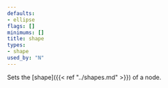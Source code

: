 ```yaml
---
defaults:
- ellipse
flags: []
minimums: []
title: shape
types:
- shape
used_by: "N"
---
```

Sets the [shape]({{< ref "../shapes.md" >}}) of a node.

